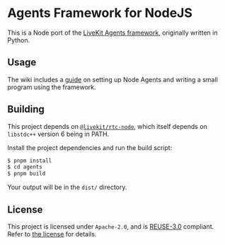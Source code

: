 <!--
SPDX-FileCopyrightText: 2024 LiveKit, Inc.

SPDX-License-Identifier: Apache-2.0
-->

# Agents Framework for NodeJS

This is a Node port of the [LiveKit Agents framework](https://livekit.io/agents), originally written in Python.

## Usage

The wiki includes a [guide](https://github.com/livekit/agents-js/wiki/Getting-started) on setting up Node Agents and writing a small program using the framework.

## Building

This project depends on [`@livekit/rtc-node`](https://npmjs.com/package/@livekit/rtc-node), which itself depends on `libstdc++` version 6 being in PATH.

Install the project dependencies and run the build script:
```sh
$ pnpm install
$ cd agents
$ pnpm build
```

Your output will be in the `dist/` directory.

## License
This project is licensed under `Apache-2.0`, and is [REUSE-3.0](https://reuse.software) compliant. Refer to [the license](LICENSES/Apache-2.0.txt) for details.
